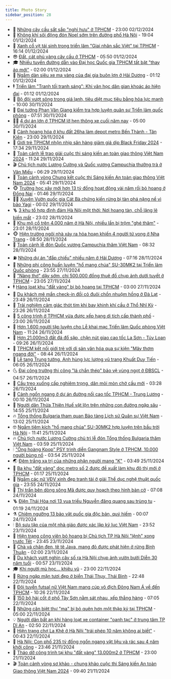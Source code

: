 ```yaml
---
title: Photo Story
sidebar_position: 28
---
```


<!-- dantri-photo-story:START -->
- 💪 [Những cây cầu sắt sắp &quot;nghỉ hưu&quot; ở TPHCM](https://dantri.com.vn/xa-hoi/nhung-cay-cau-sat-sap-nghi-huu-o-tphcm-20241130153621037.htm) - 23:00 02/12/2024
- 🧰 [Không khí sôi động đón Noel sớm trên đường phố Hà Nội](https://dantri.com.vn/xa-hoi/khong-khi-soi-dong-don-noel-som-tren-duong-pho-ha-noi-20241129072056171.htm) - 19:04 01/12/2024
- 🧰 [Xanh cổ vịt tái sinh trong triển lãm &quot;Giai nhân sắc Việt&quot; tại TPHCM](https://dantri.com.vn/giai-tri/xanh-co-vit-tai-sinh-trong-trien-lam-giai-nhan-sac-viet-tai-tphcm-20241201231429139.htm) - 16:14 01/12/2024
- 😎 [Đất, cát phủ vàng cây cầu ở TPHCM](https://dantri.com.vn/xa-hoi/dat-cat-phu-vang-cay-cau-o-tphcm-20241201101808048.htm) - 05:50 01/12/2024
- 🎓 [Nhiều tuyến đường dẫn vào Đại học Quốc gia TPHCM tất bật &quot;thay áo mới&quot;](https://dantri.com.vn/xa-hoi/nhieu-tuyen-duong-dan-vao-dai-hoc-quoc-gia-tphcm-tat-bat-thay-ao-moi-20241130132826935.htm) - 02:00 01/12/2024
- 🙉 [Ngắm dàn siêu xe mạ vàng của đại gia buôn lợn ở Hải Dương](https://dantri.com.vn/xa-hoi/ngam-dan-sieu-xe-ma-vang-cua-dai-gia-buon-lon-o-hai-duong-20241130225016734.htm) - 01:12 01/12/2024
- 🕴 [Triển lãm &quot;Tranh tối tranh sáng&quot;: Khi văn học dân gian khoác áo hiện đại](https://dantri.com.vn/giai-tri/trien-lam-tranh-toi-tranh-sang-khi-van-hoc-dan-gian-khoac-ao-hien-dai-20241201081201837.htm) - 01:12 01/12/2024
- 🚀 [Bộ đội vượt sông trong giá lạnh, tiêu diệt mục tiêu bằng hỏa lực mạnh](https://dantri.com.vn/xa-hoi/bo-doi-vuot-song-trong-gia-lanh-tieu-diet-muc-tieu-bang-hoa-luc-manh-20241130143636368.htm) - 10:00 30/11/2024
- 🧰 [Đại tướng Phan Văn Giang kiểm tra hợp luyện quân sự Triển lãm quốc phòng](https://dantri.com.vn/xa-hoi/dai-tuong-phan-van-giang-kiem-tra-hop-luyen-quan-su-trien-lam-quoc-phong-20241130132807175.htm) - 07:51 30/11/2024
- 🧑‍💻 [4 dự án lớn ở TPHCM lỡ hẹn thông xe cuối năm nay](https://dantri.com.vn/xa-hoi/4-du-an-lon-o-tphcm-lo-hen-thong-xe-cuoi-nam-nay-20241126224135460.htm) - 05:00 30/11/2024
- 🐎 [Cảnh hoang hóa ở khu đất 26ha làm depot metro Bến Thành - Tân Kiên](https://dantri.com.vn/xa-hoi/canh-hoang-hoa-o-khu-dat-26ha-lam-depot-metro-ben-thanh-tan-kien-20241130001627168.htm) - 23:00 29/11/2024
- 💄 [Giới trẻ TPHCM nhộn nhịp săn hàng giảm giá dịp Black Friday 2024](https://dantri.com.vn/kinh-doanh/gioi-tre-tphcm-nhon-nhip-san-hang-giam-gia-dip-black-friday-2024-20241130003425915.htm) - 17:34 29/11/2024
- 🎃 [Toàn cảnh lễ trao giải cuộc thi sáng kiến an toàn giao thông Việt Nam 2024](https://dantri.com.vn/xa-hoi/toan-canh-le-trao-giai-cuoc-thi-sang-kien-an-toan-giao-thong-viet-nam-2024-20241129180440302.htm) - 11:24 29/11/2024
- 🎬 [Chủ tịch nước Lương Cường và Quốc vương Campuchia thưởng trà ở Văn Miếu](https://dantri.com.vn/xa-hoi/chu-tich-nuoc-luong-cuong-va-quoc-vuong-campuchia-thuong-tra-o-van-mieu-20241129131446075.htm) - 06:29 29/11/2024
- 🧠 [Toàn cảnh vòng Chung kết cuộc thi Sáng kiến An toàn giao thông Việt Nam 2024](https://dantri.com.vn/xa-hoi/toan-canh-vong-chung-ket-cuoc-thi-sang-kien-an-toan-giao-thong-viet-nam-2024-20241129115538292.htm) - 05:41 29/11/2024
- 🐵 [Trường học xây mới hơn 13 tỷ đồng hoạt động vài năm rồi bỏ hoang ở Đồng Nai](https://dantri.com.vn/giao-duc/truong-hoc-xay-moi-hon-13-ty-dong-hoat-dong-vai-nam-roi-bo-hoang-o-dong-nai-20241128171131493.htm) - 01:46 29/11/2024
- 👨‍🏫 [Xuyên Vườn quốc gia Cát Bà chứng kiến rừng bị tàn phá nặng nề vì bão Yagi](https://dantri.com.vn/xa-hoi/xuyen-vuon-quoc-gia-cat-ba-chung-kien-rung-bi-tan-pha-nang-ne-vi-bao-yagi-20241127192953672.htm) - 00:02 29/11/2024
- 🪜 [3 khu tổ hợp đình đám Hà Nội một thời: Nơi hoang tàn, chỗ lặng lẽ biến mất](https://dantri.com.vn/doi-song/3-khu-to-hop-dinh-dam-ha-noi-mot-thoi-noi-hoang-tan-cho-lang-le-bien-mat-20241127104445939.htm) - 23:02 28/11/2024
- 🤡 [Khu mộ cổ trên 4.000 năm ở Hà Nội, nhiều lần bị trộm &quot;ghé thăm&quot;](https://dantri.com.vn/doi-song/khu-mo-co-tren-4000-nam-o-ha-noi-nhieu-lan-bi-trom-ghe-tham-20241128164213745.htm) - 23:01 28/11/2024
- 🐵 [Hiện trường ngôi nhà xảy ra hỏa hoạn khiến 4 người tử vong ở Nha Trang](https://dantri.com.vn/xa-hoi/hien-truong-ngoi-nha-xay-ra-hoa-hoan-khien-4-nguoi-tu-vong-o-nha-trang-20241128145500080.htm) - 08:50 28/11/2024
- 🌈 [Toàn cảnh lễ đón Quốc vương Campuchia thăm Việt Nam](https://dantri.com.vn/xa-hoi/toan-canh-le-don-quoc-vuong-campuchia-tham-viet-nam-20241128152622340.htm) - 08:32 28/11/2024
- ⛽️ [Những dự án &quot;đắp chiếu&quot; nhiều năm ở Hải Dương](https://dantri.com.vn/xa-hoi/nhung-du-an-dap-chieu-nhieu-nam-o-hai-duong-20241128125258274.htm) - 07:16 28/11/2024
- 🔭 [Những phi công huấn luyện &quot;hổ mang chúa&quot; SU-30MK2 tại Triển lãm Quốc phòng](https://dantri.com.vn/xa-hoi/nhung-phi-cong-huan-luyen-ho-mang-chua-su-30mk2-tai-trien-lam-quoc-phong-20241127215536819.htm) - 23:55 27/11/2024
- 🧰 [&quot;Nàng thơ&quot; dậy sớm, chi 500.000 đồng thuê đồ chụp ảnh dưới tuyết ở TPHCM](https://dantri.com.vn/du-lich/nang-tho-day-som-chi-500000-dong-thue-do-chup-anh-duoi-tuyet-o-tphcm-20241124170434138.htm) - 23:05 27/11/2024
- 🕴 [Hàng loạt khu &quot;đất vàng&quot; bị bỏ hoang tại TPHCM](https://dantri.com.vn/bat-dong-san/hang-loat-khu-dat-vang-bi-bo-hoang-tai-tphcm-20241116222227542.htm) - 03:00 27/11/2024
- 🦆 [Du khách mê mẩn check-in đồi cỏ đuôi chồn nhuộm hồng ở Đà Lạt](https://dantri.com.vn/du-lich/du-khach-me-man-check-in-doi-co-duoi-chon-nhuom-hong-o-da-lat-20241126114738796.htm) - 23:49 26/11/2024
- 🦣 [Trải nghiệm cảm giác thót tim khi bay khinh khí cầu ở Thổ Nhĩ Kỳ](https://dantri.com.vn/du-lich/trai-nghiem-cam-giac-thot-tim-khi-bay-khinh-khi-cau-o-tho-nhi-ky-20241126133331060.htm) - 23:26 26/11/2024
- 📝 [5 công trình ở TPHCM vừa được xếp hạng di tích cấp thành phố](https://dantri.com.vn/giai-tri/5-cong-trinh-o-tphcm-vua-duoc-xep-hang-di-tich-cap-thanh-pho-20241124190158109.htm) - 23:00 26/11/2024
- 🗽 [Hơn 1.600 người tập luyện cho Lễ khai mạc Triển lãm Quốc phòng Việt Nam](https://dantri.com.vn/xa-hoi/hon-1600-nguoi-tap-luyen-cho-le-khai-mac-trien-lam-quoc-phong-viet-nam-20241126165003273.htm) - 11:24 26/11/2024
- 🦅 [Hơn 21.000m3 đất đá đổ sập, chặn nút giao cao tốc La Sơn - Túy Loan](https://dantri.com.vn/xa-hoi/hon-21000m3-dat-da-do-sap-chan-nut-giao-cao-toc-la-son-tuy-loan-20241126135540304.htm) - 09:26 26/11/2024
- 🤠 [TPHCM kết nối giới trẻ với di sản văn hóa qua sự kiện &quot;Mây thơm ngang đời&quot;](https://dantri.com.vn/doi-song/tphcm-ket-noi-gioi-tre-voi-di-san-van-hoa-qua-su-kien-may-thom-ngang-doi-20241124233015840.htm) - 08:44 26/11/2024
- 🥸 [Lễ tang Trung tướng, Anh hùng lực lượng vũ trang Khuất Duy Tiến](https://dantri.com.vn/xa-hoi/le-tang-trung-tuong-anh-hung-luc-luong-vu-trang-khuat-duy-tien-20241126123457313.htm) - 06:05 26/11/2024
- 🌜 [Đại công trường thi công &quot;lá chắn thép&quot; bảo vệ vùng ngọt ở ĐBSCL](https://dantri.com.vn/xa-hoi/dai-cong-truong-thi-cong-la-chan-thep-bao-ve-vung-ngot-o-dbscl-20241126102049154.htm) - 04:57 26/11/2024
- 👺 [Cầu treo xuống cấp nghiêm trọng, dân mỏi mòn chờ cầu mới](https://dantri.com.vn/xa-hoi/cau-treo-xuong-cap-nghiem-trong-dan-moi-mon-cho-cau-moi-20241125162235375.htm) - 03:28 26/11/2024
- 🌈 [Cảnh ngổn ngang ở dự án đường nối cao tốc TPHCM - Trung Lương](https://dantri.com.vn/xa-hoi/canh-ngon-ngang-o-du-an-duong-noi-cao-toc-tphcm-trung-luong-20241125195510407.htm) - 00:10 26/11/2024
- 👹 [Người dân Thừa Thiên Huế vật lộn trên những con đường ngập sâu](https://dantri.com.vn/xa-hoi/nguoi-dan-thua-thien-hue-vat-lon-tren-nhung-con-duong-ngap-sau-20241125195851727.htm) - 14:55 25/11/2024
- 🔥 [Tổng thống Bulgaria tham quan Bảo tàng Lịch sử Quân sự Việt Nam](https://dantri.com.vn/xa-hoi/tong-thong-bulgaria-tham-quan-bao-tang-lich-su-quan-su-viet-nam-20241125191116460.htm) - 13:02 25/11/2024
- 🤓 [Ngắm tiêm kích &quot;hổ mang chúa&quot; SU-30MK2 hợp luyện trên bầu trời Hà Nội](https://dantri.com.vn/xa-hoi/ngam-tiem-kich-ho-mang-chua-su-30mk2-hop-luyen-tren-bau-troi-ha-noi-20241125181600762.htm) - 11:41 25/11/2024
- 🔥 [Chủ tịch nước Lương Cường chủ trì lễ đón Tổng thống Bulgaria thăm Việt Nam](https://dantri.com.vn/xa-hoi/chu-tich-nuoc-luong-cuong-chu-tri-le-don-tong-thong-bulgaria-tham-viet-nam-20241124205130053.htm) - 03:59 25/11/2024
- 🕯 [&quot;Ông hoàng Kpop&quot; PSY trình diễn Gangnam Style ở TPHCM, 10.000 người bùng nổ](https://dantri.com.vn/giai-tri/ong-hoang-kpop-psy-trinh-dien-gangnam-style-o-tphcm-10000-nguoi-bung-no-20241125094552367.htm) - 03:54 25/11/2024
- 🌏 [Đêm trắng xạ trị của những phận người mang &quot;K&quot;](https://dantri.com.vn/suc-khoe/dem-trang-xa-tri-cua-nhung-phan-nguoi-mang-k-20241031175346616.htm) - 03:49 25/11/2024
- 🎃 [Ba khu &quot;đất vàng&quot; dọc metro số 2 được đề xuất làm khu đô thị mới ở TPHCM](https://dantri.com.vn/xa-hoi/ba-khu-dat-vang-doc-metro-so-2-duoc-de-xuat-lam-khu-do-thi-moi-o-tphcm-20241123132759456.htm) - 01:17 25/11/2024
- 🐎 [Ngắm các nữ VĐV xinh đẹp tranh tài ở giải Thể dục nghệ thuật quốc gia](https://dantri.com.vn/the-thao/ngam-cac-nu-vdv-xinh-dep-tranh-tai-o-giai-the-duc-nghe-thuat-quoc-gia-20241125025643945.htm) - 23:55 24/11/2024
- 👺 [Thị trấn bên dòng sông Mã được quy hoạch theo hình bàn cờ](https://dantri.com.vn/xa-hoi/thi-tran-ben-dong-song-ma-duoc-quy-hoach-theo-hinh-ban-co-20241124114343837.htm) - 07:08 24/11/2024
- 🪜 [Điện Thái Hòa nơi 13 vua triều Nguyễn đăng quang sau trùng tu](https://dantri.com.vn/du-lich/dien-thai-hoa-noi-13-vua-trieu-nguyen-dang-quang-sau-trung-tu-20241122065754512.htm) - 01:19 24/11/2024
- ⚗️ [Chiêm ngưỡng 13 bảo vật quốc gia độc bản, quý hiếm](https://dantri.com.vn/xa-hoi/chiem-nguong-13-bao-vat-quoc-gia-doc-ban-quy-hiem-20241121224229347.htm) - 00:07 24/11/2024
- 🕯 [Bộ sưu tập của một nhà giáo được xác lập kỷ lục Việt Nam](https://dantri.com.vn/xa-hoi/bo-suu-tap-cua-mot-nha-giao-duoc-xac-lap-ky-luc-viet-nam-20241121102717305.htm) - 23:52 23/11/2024
- 📝 [Hiện trạng công viên bỏ hoang bị Chủ tịch TP Hà Nội &quot;lệnh&quot; xong trước Tết](https://dantri.com.vn/xa-hoi/hien-trang-cong-vien-bo-hoang-bi-chu-tich-tp-ha-noi-lenh-xong-truoc-tet-20241123073538602.htm) - 23:45 23/11/2024
- 🌊 [Chà vá chân đen, tê tê Java, mang đỏ được phát hiện ở rừng Bình Thuận](https://dantri.com.vn/xa-hoi/cha-va-chan-den-te-te-java-mang-do-duoc-phat-hien-o-rung-binh-thuan-20240815150845121.htm) - 02:00 23/11/2024
- 🌈 [Du khách vượt nghìn cây số ra Hà Nội chụp ảnh vườn bưởi Diễn 30 năm tuổi](https://dantri.com.vn/du-lich/du-khach-vuot-nghin-cay-so-ra-ha-noi-chup-anh-vuon-buoi-dien-30-nam-tuoi-20241122140734867.htm) - 00:57 23/11/2024
- 🎓 [Khi người mù học... khiêu vũ](https://dantri.com.vn/doi-song/khi-nguoi-mu-hoc-khieu-vu-20240802225332343.htm) - 23:00 22/11/2024
- 💪 [Rừng ngập mặn tươi đẹp ở biển Thái Thụy, Thái Bình](https://dantri.com.vn/xa-hoi/rung-ngap-man-tuoi-dep-o-bien-thai-thuy-thai-binh-20241121191837244.htm) - 22:48 22/11/2024
- 💃 [Đội tuyển futsal nữ Việt Nam mang cúp vô địch Đông Nam Á về đến TPHCM](https://dantri.com.vn/the-thao/doi-tuyen-futsal-nu-viet-nam-mang-cup-vo-dich-dong-nam-a-ve-den-tphcm-20241122164140461.htm) - 10:26 22/11/2024
- 🧰 [150 bộ hài cốt ở phố Tây Sơn nằm sát nhau, xếp thẳng hàng](https://dantri.com.vn/xa-hoi/150-bo-hai-cot-o-pho-tay-son-nam-sat-nhau-xep-thang-hang-20241122132418875.htm) - 07:05 22/11/2024
- 🤠 [Những căn biệt thự &quot;ma&quot; bị bỏ quên hơn một thập kỷ tại TPHCM](https://dantri.com.vn/bat-dong-san/nhung-can-biet-thu-ma-bi-bo-quen-hon-mot-thap-ky-tai-tphcm-20241120194209639.htm) - 05:00 22/11/2024
- 💡 [Người dân bất an khi hàng loạt xe container &quot;oanh tạc&quot; ở trung tâm TP Dĩ An](https://dantri.com.vn/xa-hoi/nguoi-dan-bat-an-khi-hang-loat-xe-container-oanh-tac-o-trung-tam-tp-di-an-20241122084001440.htm) - 02:50 22/11/2024
- 🌝 [Hiện trạng chợ La Khê ở Hà Nội &quot;trái phép 10 năm không ai biết&quot;](https://dantri.com.vn/xa-hoi/hien-trang-cho-la-khe-o-ha-noi-trai-phep-10-nam-khong-ai-biet-20241121190854941.htm) - 00:43 22/11/2024
- 🦄 [Hà Nội: Con phố 235 tỷ đồng ngổn ngang vật liệu và rác sau 4 năm khởi công](https://dantri.com.vn/xa-hoi/ha-noi-con-pho-235-ty-dong-ngon-ngang-vat-lieu-va-rac-sau-4-nam-khoi-cong-20241121074855390.htm) - 23:46 21/11/2024
- 🐻 [Tháo dỡ công trình tại khu &quot;đất vàng&quot; 13.000m2 ở TPHCM](https://dantri.com.vn/xa-hoi/thao-do-cong-trinh-tai-khu-dat-vang-13000m2-o-tphcm-20241119203938035.htm) - 23:00 21/11/2024
- 🎬 [Toàn cảnh vòng sơ khảo - chung khảo cuộc thi Sáng kiến An toàn Giao thông Việt Nam 2024](https://dantri.com.vn/xa-hoi/toan-canh-vong-so-khao-chung-khao-cuoc-thi-sang-kien-an-toan-giao-thong-viet-nam-2024-20241121160919173.htm) - 09:40 21/11/2024<!-- dantri-photo-story:END -->
